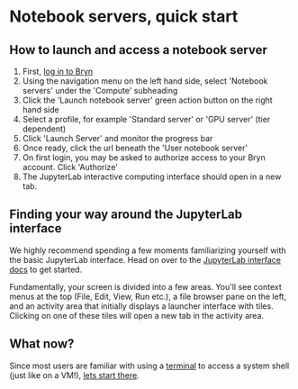 # Notebook servers, quick start

## How to launch and access a notebook server

1. First, [log in to Bryn](/getting-started/authentication)
2. Using the navigation menu on the left hand side, select 'Notebook servers' under the 'Compute' subheading
3. Click the 'Launch notebook server' green action button on the right hand side
4. Select a profile, for example 'Standard server' or 'GPU server' (tier dependent)
5. Click 'Launch Server' and monitor the progress bar
6. Once ready, click the url beneath the 'User notebook server'
7. On first login, you may be asked to authorize access to your Bryn account. Click 'Authorize'
8. The JupyterLab interactive computing interface should open in a new tab.

## Finding your way around the JupyterLab interface

We highly recommend spending a few moments familiarizing yourself with the basic JupyterLab interface. Head on over to the [JupyterLab interface docs](https://jupyterlab.readthedocs.io/en/stable/user/interface.html) to get started.

Fundamentally, your screen is divided into a few areas. You'll see context menus at the top (File, Edit, View, Run etc.), a file browser pane on the left, and an activity area that initially displays a launcher interface with tiles. Clicking on one of these tiles will open a new tab in the activity area.

## What now?

Since most users are familiar with using a [terminal](using-the-terminal.md) to access a system shell (just like on a VM!), [lets start there](using-the-terminal.md).
